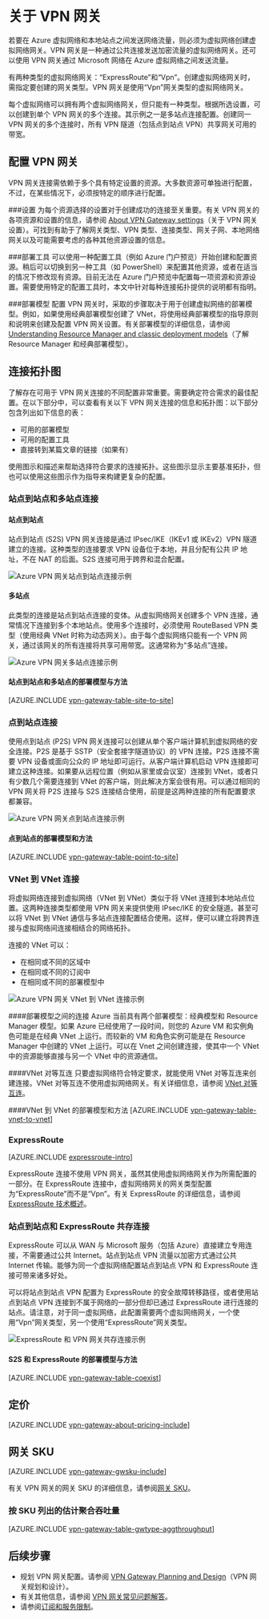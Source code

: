 <properties
    pageTitle="VPN 网关概述：创建到 Azure 虚拟网络的跨界 VPN 连接 | Azure"
    description="此 VPN 网关概述介绍如何使用 VPN 连接通过 Internet 连接到 Azure 虚拟网络。其中包括基本连接配置图。"
    services="vpn-gateway"
    documentationcenter="na"
    author="cherylmc"
    manager="timlt"
    editor=""
    tags="azure-resource-manager,azure-service-management" />
<tags
    ms.assetid="2358dd5a-cd76-42c3-baf3-2f35aadc64c8"
    ms.service="vpn-gateway"
    ms.devlang="na"
    ms.topic="get-started-article"
    ms.tgt_pltfrm="na"
    ms.workload="infrastructure-services"
    ms.date="01/27/2017"
    wacn.date="03/03/2017"
    ms.author="cherylmc" />  


# 关于 VPN 网关
若要在 Azure 虚拟网络和本地站点之间发送网络流量，则必须为虚拟网络创建虚拟网络网关。VPN 网关是一种通过公共连接发送加密流量的虚拟网络网关。还可以使用 VPN 网关通过 Microsoft 网络在 Azure 虚拟网络之间发送流量。

有两种类型的虚拟网络网关：“ExpressRoute”和“Vpn”。创建虚拟网络网关时，需指定要创建的网关类型。VPN 网关是使用“Vpn”网关类型的虚拟网络网关。

每个虚拟网络可以拥有两个虚拟网络网关，但只能有一种类型。根据所选设置，可以创建到单个 VPN 网关的多个连接。其示例之一是多站点连接配置。创建同一 VPN 网关的多个连接时，所有 VPN 隧道（包括点到站点 VPN）共享网关可用的带宽。

## 配置 VPN 网关
VPN 网关连接需依赖于多个具有特定设置的资源。大多数资源可单独进行配置，不过，在某些情况下，必须按特定的顺序进行配置。

###设置
为每个资源选择的设置对于创建成功的连接至关重要。有关 VPN 网关的各项资源和设置的信息，请参阅 [About VPN Gateway settings](/documentation/articles/vpn-gateway-about-vpn-gateway-settings/)（关于 VPN 网关设置）。可找到有助于了解网关类型、VPN 类型、连接类型、网关子网、本地网络网关以及可能需要考虑的各种其他资源设置的信息。

###部署工具
可以使用一种配置工具（例如 Azure 门户预览）开始创建和配置资源。稍后可以切换到另一种工具（如 PowerShell）来配置其他资源，或者在适当的情况下修改现有资源。目前无法在 Azure 门户预览中配置每一项资源和资源设置。需要使用特定的配置工具时，本文中针对每种连接拓扑提供的说明都有指明。

###部署模型
配置 VPN 网关时，采取的步骤取决于用于创建虚拟网络的部署模型。例如，如果使用经典部署模型创建了 VNet，将使用经典部署模型的指导原则和说明来创建及配置 VPN 网关设置。有关部署模型的详细信息，请参阅 [Understanding Resource Manager and classic deployment models](/documentation/articles/resource-manager-deployment-model/)（了解 Resource Manager 和经典部署模型）。

## <a name="diagrams"></a>连接拓扑图
了解存在可用于 VPN 网关连接的不同配置非常重要。需要确定符合需求的最佳配置。在以下部分中，可以查看有关以下 VPN 网关连接的信息和拓扑图：以下部分包含列出如下信息的表：

* 可用的部署模型
* 可用的配置工具
* 直接转到某篇文章的链接（如果有）

使用图示和描述来帮助选择符合要求的连接拓扑。这些图示显示主要基准拓扑，但也可以使用这些图示作为指导来构建更复杂的配置。

### <a name="site-to-site-and-multi-site"></a>站点到站点和多站点连接
#### <a name="S2S"></a>站点到站点
站点到站点 (S2S) VPN 网关连接是通过 IPsec/IKE（IKEv1 或 IKEv2）VPN 隧道建立的连接。这种类型的连接要求 VPN 设备位于本地，并且分配有公共 IP 地址，不在 NAT 的后面。S2S 连接可用于跨界和混合配置。

![Azure VPN 网关站点到站点连接示例](./media/vpn-gateway-about-vpngateways/vpngateway-site-to-site-connection-diagram.png)  


#### <a name="Multi"></a>多站点
此类型的连接是站点到站点连接的变体。从虚拟网络网关创建多个 VPN 连接，通常情况下连接到多个本地站点。使用多个连接时，必须使用 RouteBased VPN 类型（使用经典 VNet 时称为动态网关）。由于每个虚拟网络只能有一个 VPN 网关，通过该网关的所有连接将共享可用带宽。这通常称为“多站点”连接。

![Azure VPN 网关多站点连接示例](./media/vpn-gateway-about-vpngateways/vpngateway-multisite-connection-diagram.png)  


#### 站点到站点和多站点的部署模型与方法
[AZURE.INCLUDE [vpn-gateway-table-site-to-site](../../includes/vpn-gateway-table-site-to-site-include.md)]

### <a name="P2S"></a>点到站点连接
使用点到站点 (P2S) VPN 网关连接可以创建从单个客户端计算机到虚拟网络的安全连接。P2S 是基于 SSTP（安全套接字隧道协议）的 VPN 连接。P2S 连接不需要 VPN 设备或面向公众的 IP 地址即可运行。从客户端计算机启动 VPN 连接即可建立这种连接。如果要从远程位置（例如从家里或会议室）连接到 VNet，或者只有少数几个需要连接到 VNet 的客户端，则此解决方案会很有用。可以通过相同的 VPN 网关将 P2S 连接与 S2S 连接结合使用，前提是这两种连接的所有配置要求都兼容。

![Azure VPN 网关点到站点连接示例](./media/vpn-gateway-about-vpngateways/vpngateway-point-to-site-connection-diagram.png)  


#### 点到站点的部署模型和方法
[AZURE.INCLUDE [vpn-gateway-table-point-to-site](../../includes/vpn-gateway-table-point-to-site-include.md)]

### <a name="V2V"></a>VNet 到 VNet 连接
将虚拟网络连接到虚拟网络（VNet 到 VNet）类似于将 VNet 连接到本地站点位置。这两种连接类型都使用 VPN 网关来提供使用 IPsec/IKE 的安全隧道。甚至可以将 VNet 到 VNet 通信与多站点连接配置结合使用。这样，便可以建立将跨界连接与虚拟网络间连接相结合的网络拓扑。

连接的 VNet 可以：

* 在相同或不同的区域中
* 在相同或不同的订阅中
* 在相同或不同的部署模型中

![Azure VPN 网关 VNet 到 VNet 连接示例](./media/vpn-gateway-about-vpngateways/vpngateway-vnet-to-vnet-connection-diagram.png)  


####部署模型之间的连接
Azure 当前具有两个部署模型：经典模型和 Resource Manager 模型。如果 Azure 已经使用了一段时间，则您的 Azure VM 和实例角色可能是在经典 VNet 上运行。而较新的 VM 和角色实例可能是在 Resource Manager 中创建的 VNet 上运行。可以在 Vnet 之间创建连接，使其中一个 VNet 中的资源能够直接与另一个 VNet 中的资源通信。

####VNet 对等互连
只要虚拟网络符合特定要求，就能使用 VNet 对等互连来创建连接。VNet 对等互连不使用虚拟网络网关。有关详细信息，请参阅 [VNet 对等互连](/documentation/articles/virtual-network-peering-overview/)。

####VNet 到 VNet 的部署模型和方法
[AZURE.INCLUDE [vpn-gateway-table-vnet-to-vnet](../../includes/vpn-gateway-table-vnet-to-vnet-include.md)]

### <a name="ExpressRoute"></a>ExpressRoute
[AZURE.INCLUDE [expressroute-intro](../../includes/expressroute-intro-include.md)]

ExpressRoute 连接不使用 VPN 网关，虽然其使用虚拟网络网关作为所需配置的一部分。在 ExpressRoute 连接中，虚拟网络网关的网关类型配置为“ExpressRoute”而不是“Vpn”。有关 ExpressRoute 的详细信息，请参阅 [ExpressRoute 技术概述](/documentation/articles/expressroute-introduction/)。

### <a name="coexisting"></a>站点到站点和 ExpressRoute 共存连接
ExpressRoute 可以从 WAN 与 Microsoft 服务（包括 Azure）直接建立专用连接，不需要通过公共 Internet。站点到站点 VPN 流量以加密方式通过公共 Internet 传输。能够为同一个虚拟网络配置站点到站点 VPN 和 ExpressRoute 连接可带来诸多好处。

可以将站点到站点 VPN 配置为 ExpressRoute 的安全故障转移路径，或者使用站点到站点 VPN 连接到不属于网络的一部分但却已通过 ExpressRoute 进行连接的站点。请注意，对于同一虚拟网络，此配置需要两个虚拟网络网关，一个使用“Vpn”网关类型，另一个使用“ExpressRoute”网关类型。

![ExpressRoute 和 VPN 网关共存连接示例](./media/vpn-gateway-about-vpngateways/expressroute-vpngateway-coexisting-connections-diagram.png)  


#### S2S 和 ExpressRoute 的部署模型与方法
[AZURE.INCLUDE [vpn-gateway-table-coexist](../../includes/vpn-gateway-table-coexist-include.md)]

## 定价
[AZURE.INCLUDE [vpn-gateway-about-pricing-include](../../includes/vpn-gateway-about-pricing-include.md)]

## 网关 SKU
[AZURE.INCLUDE [vpn-gateway-gwsku-include](../../includes/vpn-gateway-gwsku-include.md)]

有关 VPN 网关的网关 SKU 的详细信息，请参阅[网关 SKU](/documentation/articles/vpn-gateway-about-vpn-gateway-settings/#gwsku)。

### 按 SKU 列出的估计聚合吞吐量
[AZURE.INCLUDE [vpn-gateway-table-gwtype-aggthroughput](../../includes/vpn-gateway-table-gwtype-aggtput-include.md)]

## 后续步骤
- 规划 VPN 网关配置。请参阅 [VPN Gateway Planning and Design](/documentation/articles/vpn-gateway-plan-design/)（VPN 网关规划和设计）。
- 有关其他信息，请参阅 [VPN 网关常见问题解答](/documentation/articles/vpn-gateway-vpn-faq/)。
- 请参阅[订阅和服务限制](/documentation/articles/azure-subscription-service-limits/#networking-limits)。

<!---HONumber=Mooncake_0227_2017-->
<!--Update_Description: move the "point to site" up, move "pricing detail" down, and for "configuring VPN Gateway", dicomposite into different deploy model-->